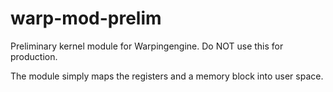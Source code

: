 # warp-mod-prelim

Preliminary kernel module for Warpingengine. Do NOT use this for production.

The module simply maps the registers and a memory block into user space.
